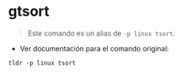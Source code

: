 # gtsort

> Este comando es un alias de `-p linux tsort`.

- Ver documentación para el comando original:

`tldr -p linux tsort`
